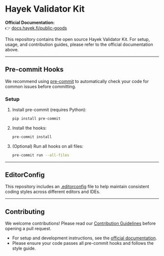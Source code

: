 # Hayek Validator Kit

**Official Documentation:**  
👉 [docs.hayek.fi/public-goods](https://docs.hayek.fi/public-goods)

This repository contains the open source Hayek Validator Kit. For setup, usage, and contribution guides, please refer to the official documentation above.

---

## Pre-commit Hooks

We recommend using [pre-commit](https://pre-commit.com/) to automatically check your code for common issues before committing.

### Setup

1. Install pre-commit (requires Python):
   ```sh
   pip install pre-commit
   ```

2. Install the hooks:
   ```sh
   pre-commit install
   ```

3. (Optional) Run all hooks on all files:
   ```sh
   pre-commit run --all-files
   ```

---

## EditorConfig

This repository includes an [.editorconfig](https://editorconfig.org/) file to help maintain consistent coding styles across different editors and IDEs.

---

## Contributing

We welcome contributions!
Please read our [Contribution Guidelines](https://docs.hayek.fi/public-goods) before opening a pull request.

- For setup and development instructions, see the [official documentation](https://docs.hayek.fi/public-goods).
- Please ensure your code passes all pre-commit hooks and follows the style guide. 